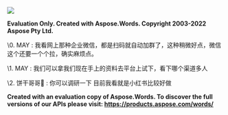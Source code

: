 ﻿![](concat\_chat\_records\_1673016467.001.png)

**Evaluation Only. Created with Aspose.Words. Copyright 2003-2022 Aspose Pty Ltd.**

\0. MAY : 我看网上那种企业微信，都是扫码就自动加群了，这种稍微好点，微信这个还要一个个拉，确实麻烦点。

\1. MAY : 我们可以拿我们现在手上的资料去平台上试下，看下哪个渠道多人

\2. 饼干哥哥🍪 : 你可以调研一下 目前我看就是小红书比较好做


**Created with an evaluation copy of Aspose.Words. To discover the full versions of our APIs please visit: https://products.aspose.com/words/**
